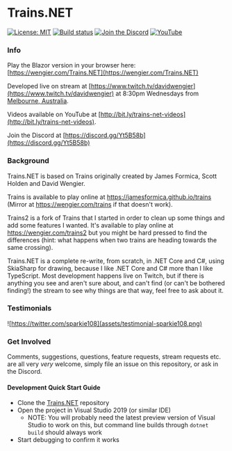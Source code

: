 # Trains.NET

[![License: MIT](https://img.shields.io/github/license/davidwengier/Trains.NET?color=blue "License: MIT")](https://choosealicense.com/licenses/mit/)
[![Build status](https://github.com/davidwengier/Trains.NET/workflows/Main/badge.svg "Build status")](https://github.com/davidwengier/Trains.NET/actions?query=workflow%3AMain)
[![Join the Discord](https://img.shields.io/discord/709643112636612658?label=Discord "Join the Discord")](https://discord.gg/Yt5B58b)
[![YouTube](https://img.shields.io/badge/YouTube-subscribe-red "YouTube")](https://www.youtube.com/playlist?list=PLTF9e85S45hIKmP7VgV5eUxcoJUxoTs-N)

### Info

Play the Blazor version in your browser here: [https://wengier.com/Trains.NET](https://wengier.com/Trains.NET)

Developed live on stream at [https://www.twitch.tv/davidwengier](https://www.twitch.tv/davidwengier) at 8:30pm Wednesdays from [Melbourne, Australia](https://www.timeanddate.com/worldclock/australia/melbourne).

Videos available on YouTube at [http://bit.ly/trains-net-videos](http://bit.ly/trains-net-videos).

Join the Discord at [https://discord.gg/Yt5B58b](https://discord.gg/Yt5B58b)


### Background

Trains.NET is based on Trains originally created by James Formica, Scott Holden and David Wengier.

Trains is available to play online at https://jamesformica.github.io/trains (Mirror at https://wengier.com/trains if that doesn't work).

Trains2 is a fork of Trains that I started in order to clean up some things and add some features I wanted. It's available to play online at https://wengier.com/trains2 but you might be hard pressed to find the differences (hint: what happens when two trains are heading towards the same crossing).

Trains.NET is a complete re-write, from scratch, in .NET Core and C#, using SkiaSharp for drawing, because I like .NET Core and C# more than I like TypeScript. Most development happens live on Twitch, but if there is anything you see and aren't sure about, and can't find (or can't be bothered finding!) the stream to see why things are that way, feel free to ask about it.

### Testimonials

![https://twitter.com/sparkie108](assets/testimonial-sparkie108.png)

### Get Involved

Comments, suggestions, questions, feature requests, stream requests etc. are all very _very_ welcome, simply file an issue on this repository, or ask in the Discord.

#### Development Quick Start Guide

- Clone the [Trains.NET](https://github.com/davidwengier/Trains.NET) repository
- Open the project in Visual Studio 2019 (or similar IDE)
  - NOTE: You will probably need the latest preview version of Visual Studio to work on this, but command line builds through `dotnet build` should always work
- Start debugging to confirm it works
